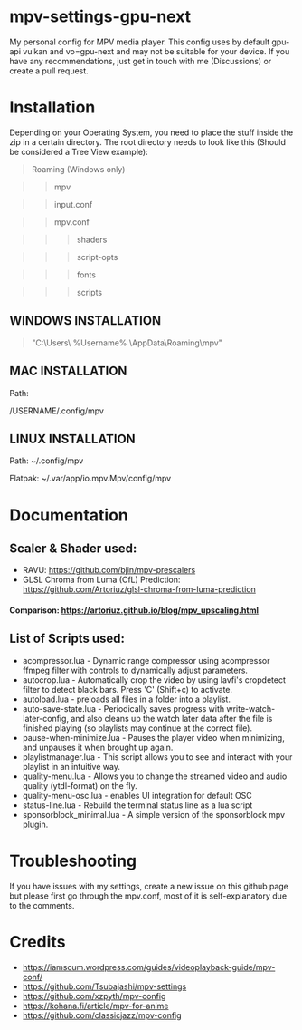 # mpv-settings-gpu-next
My personal config for MPV media player. This config uses by default gpu-api vulkan and vo=gpu-next and may not be suitable for your device. If you have any recommendations, just get in touch with me (Discussions) or create a pull request.

# Installation
Depending on your Operating System, you need to place the stuff inside the zip in a certain directory.
The root directory needs to look like this (Should be considered a Tree View example):


>Roaming (Windows only)

>>mpv

>>input.conf

>>mpv.conf

>>>shaders

>>>script-opts

>>>fonts

>>>scripts

## WINDOWS INSTALLATION
> "C:\Users\ %Username% \AppData\Roaming\mpv"

## MAC INSTALLATION
Path:

/USERNAME/.config/mpv

## LINUX INSTALLATION

Path:
~/.config/mpv

Flatpak:
~/.var/app/io.mpv.Mpv/config/mpv


# Documentation
## Scaler & Shader used: 

- RAVU: https://github.com/bjin/mpv-prescalers
- GLSL Chroma from Luma (CfL) Prediction: https://github.com/Artoriuz/glsl-chroma-from-luma-prediction

#### Comparison: https://artoriuz.github.io/blog/mpv_upscaling.html

## List of Scripts used:
- acompressor.lua - Dynamic range compressor using acompressor ffmpeg filter with controls to dynamically adjust parameters.
- autocrop.lua - Automatically crop the video by using lavfi's cropdetect filter to detect black bars. Press 'C' (Shift+c) to activate.
- autoload.lua - preloads all files in a folder into a playlist.
- auto-save-state.lua - Periodically saves progress with write-watch-later-config, and also cleans up the watch later data after the file is finished playing (so playlists may continue at the correct file).
- pause-when-minimize.lua - Pauses the player video when minimizing, and unpauses it when brought up again.
- playlistmanager.lua - This script allows you to see and interact with your playlist in an intuitive way.
- quality-menu.lua - Allows you to change the streamed video and audio quality (ytdl-format) on the fly. 
- quality-menu-osc.lua - enables UI integration for default OSC
- status-line.lua - Rebuild the terminal status line as a lua script
- sponsorblock_minimal.lua - A simple version of the sponsorblock mpv plugin.

# Troubleshooting

If you have issues with my settings, create a new issue on this github page but please first go through the mpv.conf, most of it is self-explanatory due to the comments.

# Credits
- https://iamscum.wordpress.com/guides/videoplayback-guide/mpv-conf/
- https://github.com/Tsubajashi/mpv-settings
- https://github.com/xzpyth/mpv-config
- https://kohana.fi/article/mpv-for-anime
- https://github.com/classicjazz/mpv-config
